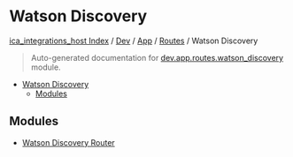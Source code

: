 # Watson Discovery

[ica_integrations_host Index](../../../../README.md#ica_integrations_host-index) / [Dev](../../../index.md#dev) / [App](../../index.md#app) / [Routes](../index.md#routes) / Watson Discovery

> Auto-generated documentation for [dev.app.routes.watson_discovery](https://github.com/destiny/ica_integrations_host/blob/main/dev/app/routes/watson_discovery/__init__.py) module.

- [Watson Discovery](#watson-discovery)
  - [Modules](#modules)

## Modules

- [Watson Discovery Router](./watson_discovery_router.md)
